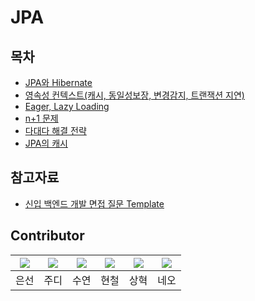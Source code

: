 # JPA

## 목차

- [JPA와 Hibernate](https://github.com/devSquad-study/2023-CS-Study/blob/main/JPA/jpa_hibernate.md)
- [영속성 컨텍스트(캐시, 동일성보장, 변경감지, 트랜잭션 지연)](https://github.com/devSquad-study/2023-CS-Study/blob/main/JPA/jpa_persistence_context.md)
- [Eager, Lazy Loading](https://github.com/devSquad-study/2023-CS-Study/blob/main/JPA/jpa_Eager_Lazy_Loading.md)
- [n+1 문제](https://github.com/devSquad-study/2023-CS-Study/blob/main/JPA/jpa_n%2B1.md)
- [다대다 해결 전략](https://github.com/devSquad-study/2023-CS-Study/blob/main/JPA/jpa_n_vs_m.md)
- [JPA의 캐시](https://github.com/devSquad-study/2023-CS-Study/blob/main/JPA/jpa_cache.md)

## 참고자료

- [신입 백엔드 개발 면접 질문 Template](https://appleg1226.tistory.com/37)

## Contributor

|[![](https://github.com/baekeunsun.png?width=200px)](https://github.com/baekeunsun) |[![](https://github.com/ParkJungYoon.png?width=200px)](https://github.com/ParkJungYoon) | [![](https://github.com/namtndus.png?width=200px)](https://github.com/namtndus)|[![](https://github.com/BHC-Chicken.png?width=200px)](https://github.com/BHC-Chicken)|[![](https://github.com/sanghyuk2.png?width=200px)](https://github.com/sanghyuk2) |[![](https://github.com/jthugg.png?width=200px)](https://github.com/jthugg)|
|:---:|:---:|:---:|:---:|:---:|:---:|
| 은선 | 주디 | 수연 | 현철 | 상혁 | 네오 |